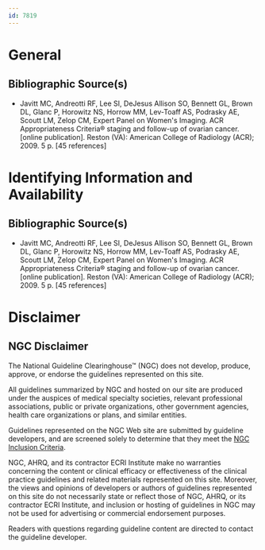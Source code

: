 ```yaml
---
id: 7819
---
```


# General

## Bibliographic Source(s)

- Javitt MC, Andreotti RF, Lee SI, DeJesus Allison SO, Bennett GL, Brown DL, Glanc P, Horowitz NS, Horrow MM, Lev-Toaff AS, Podrasky AE, Scoutt LM, Zelop CM, Expert Panel on Women's Imaging. ACR Appropriateness Criteria® staging and follow-up of ovarian cancer. [online publication]. Reston (VA): American College of Radiology (ACR); 2009. 5 p. [45 references]

# Identifying Information and Availability

## Bibliographic Source(s)

- Javitt MC, Andreotti RF, Lee SI, DeJesus Allison SO, Bennett GL, Brown DL, Glanc P, Horowitz NS, Horrow MM, Lev-Toaff AS, Podrasky AE, Scoutt LM, Zelop CM, Expert Panel on Women's Imaging. ACR Appropriateness Criteria® staging and follow-up of ovarian cancer. [online publication]. Reston (VA): American College of Radiology (ACR); 2009. 5 p. [45 references]

# Disclaimer

## NGC Disclaimer

The National Guideline Clearinghouse™ (NGC) does not develop, produce, approve, or endorse the guidelines represented on this site.

All guidelines summarized by NGC and hosted on our site are produced under the auspices of medical specialty societies, relevant professional associations, public or private organizations, other government agencies, health care organizations or plans, and similar entities.

Guidelines represented on the NGC Web site are submitted by guideline developers, and are screened solely to determine that they meet the [NGC Inclusion Criteria](/help-and-about/summaries/inclusion-criteria).

NGC, AHRQ, and its contractor ECRI Institute make no warranties concerning the content or clinical efficacy or effectiveness of the clinical practice guidelines and related materials represented on this site. Moreover, the views and opinions of developers or authors of guidelines represented on this site do not necessarily state or reflect those of NGC, AHRQ, or its contractor ECRI Institute, and inclusion or hosting of guidelines in NGC may not be used for advertising or commercial endorsement purposes.

Readers with questions regarding guideline content are directed to contact the guideline developer.

